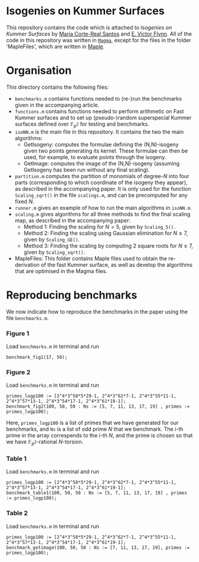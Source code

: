 # Isogenies on Kummer Surfaces

This repository contains the code which is attached to *Isogenies on Kummer Surfaces* by [Maria Corte-Real Santos](https://www.mariascrs.com/) and [E. Victor Flynn](https://people.maths.ox.ac.uk/flynn/). All of the code in this repository was written in [`Magma`](http://magma.maths.usyd.edu.au/magma/), except for the files in the folder 'MapleFiles', which are written in [Maple](https://www.maplesoft.com/).

# Organisation

This directory contains the following files:
- `benchmarks.m` contains functions needed to (re-)run the benchmarks given in the accompanying article.
- `functions.m` contains functions needed to perform arithmetic on Fast Kummer surfaces and to set up (pseudo-)random superspecial Kummer surfaces defined over $\mathbb{F}_{p^2}$ for testing and benchmarks.
- `isoNN.m` is the main file in this repository. It contains the two the main algorithms: 
    - $\textsf{GetIsogeny}$: computes the formulae defining the (N,N)-isogeny given two points generating its kernel. These formulae can then be used, for example, to evaluate points through the isogeny.
    - $\textsf{GetImage}$: computes the image of the (N,N)-isogeny (assuming $\textsf{GetIsogeny}$ has been run without any final scaling).
- `partition.m` computes the partition of monomials of degree-$N$ into four parts (corresponding to which coordinate of the isogeny they appear), as described in the accompanying paper. It is only used for the function `Scaling_sqrt()` in the file `scalings.m`, and can be precomputed for any fixed $N$.
- `runner.m` gives an example of how to run the main algorithms in `isoNN.m`.
- `scaling.m` gives algorithms for all three methods to find the final scaling map, as described in the accompanying paper:
    - Method 1: Finding the scaling for $N = 5$, given by `Scaling_5()`.
    - Method 2: Finding the scaling using Gaussian elimination for $N \geq 7$, given by `Scaling_GE()`.
    - Method 3: Finding the scaling by computing 2 square roots for $N \geq 7$, given by `Scaling_sqrt()`.
- MapleFiles: This folder contains Maple files used to obtain the re-derivation of the fast Kummer surface, as well as develop the algorithms that are optimised in the Magma files. 

# Reproducing benchmarks

We now indicate how to reproduce the benchmarks in the paper using the file `benchmarks.m`.

### Figure 1
Load `benchmarks.m` in terminal and run 
```
benchmark_fig1(17, 50);
```

### Figure 2
Load `benchmarks.m` in terminal and run 
```
primes_logp100 := [2^4*3^58*5*29-1, 2^4*3^62*7-1, 2^4*3^55*11-1, 2^4*3^57*13-1, 2^4*3^54*17-1, 2^4*3^61*19-1];
benchmark_fig2(100, 50, 50 : Ns := [5, 7, 11, 13, 17, 19] , primes := primes_logp100);
```
Here, `primes_logp100` is a list of primes that we have generated for our benchmarks, and `Ns` is a list of odd prime $N$ that we benchmark. The $i$-th prime in the array correspends to the $i$-th $N$, and the prime is chosen so that we have $\mathbb{F}_{p^2}$-rational $N$-torsion. 

### Table 1 
Load `benchmarks.m` in terminal and run 
```
primes_logp100 := [2^4*3^58*5*29-1, 2^4*3^62*7-1, 2^4*3^55*11-1, 2^4*3^57*13-1, 2^4*3^54*17-1, 2^4*3^61*19-1];
benchmark_table1(100, 50, 50 : Ns := [5, 7, 11, 13, 17, 19] , primes := primes_logp100);
```

### Table 2
Load `benchmarks.m` in terminal and run 
```
primes_logp100 := [2^4*3^58*5*29-1, 2^4*3^62*7-1, 2^4*3^55*11-1, 2^4*3^57*13-1, 2^4*3^54*17-1, 2^4*3^61*19-1];
benchmark_getimage(100, 50, 50 : Ns := [7, 11, 13, 17, 19], primes := primes_logp100);
```
